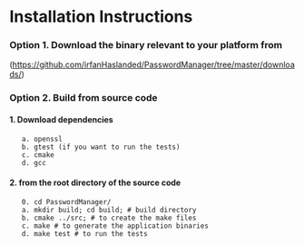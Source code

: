 # Installation Instructions

### Option 1. **Download the binary** relevant to your platform from 
(https://github.com/irfanHaslanded/PasswordManager/tree/master/downloads/)

### Option 2. **Build from source code**


#### 1. **Download dependencies**
```
   a. openssl
   b. gtest (if you want to run the tests)
   c. cmake
   d. gcc
```
#### 2. **from the root directory of the source code**
```
   0. cd PasswordManager/
   a. mkdir build; cd build; # build directory
   b. cmake ../src; # to create the make files
   c. make # to generate the application binaries
   d. make test # to run the tests
```
